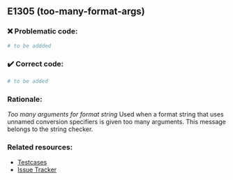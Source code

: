 ## E1305 (too-many-format-args)

### :x: Problematic code:

```python
# to be addded
```

### :heavy_check_mark: Correct code:

```python
# to be added
```

### Rationale:

 *Too many arguments for format string*
  Used when a format string that uses unnamed conversion specifiers is given
  too many arguments. This message belongs to the string checker.



### Related resources:

- [Testcases](#)
- [Issue Tracker](https://github.com/PyCQA/pylint/issues?q=is%3Aissue+%22too-many-format-args%22+OR+%22E1305%22)
